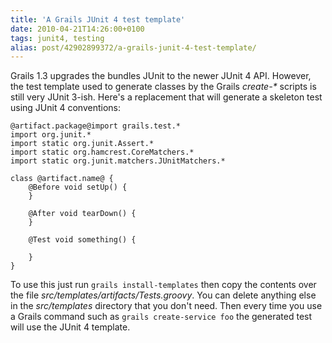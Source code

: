 ```yaml
---
title: 'A Grails JUnit 4 test template'
date: 2010-04-21T14:26:00+0100
tags: junit4, testing
alias: post/42902899372/a-grails-junit-4-test-template/
---
```


Grails 1.3 upgrades the bundles JUnit to the newer JUnit 4 API. However, the test template used to generate classes by the Grails _create-*_ scripts is still very JUnit 3-ish. Here's a replacement that will generate a skeleton test using JUnit 4 conventions:

    @artifact.package@import grails.test.*
    import org.junit.*
    import static org.junit.Assert.*
    import static org.hamcrest.CoreMatchers.*
    import static org.junit.matchers.JUnitMatchers.*

    class @artifact.name@ {
        @Before void setUp() {
        }

        @After void tearDown() {
        }

        @Test void something() {

        }
    }

To use this just run `grails install-templates` then copy the contents over the file _src/templates/artifacts/Tests.groovy_. You can delete anything else in the _src/templates_ directory that you don't need. Then every time you use a Grails command such as `grails create-service foo` the generated test will use the JUnit 4 template.


